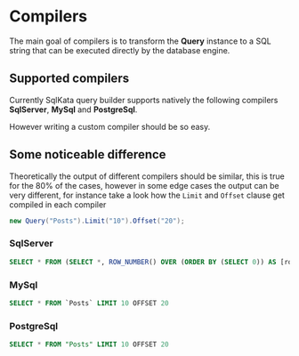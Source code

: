 # Compilers

The main goal of compilers is to transform the **Query** instance to a SQL string that can be executed directly by the database engine.


## Supported compilers
Currently SqlKata query builder supports natively the following compilers **SqlServer**, **MySql** and **PostgreSql**.

However writing a custom compiler should be so easy.

## Some noticeable difference
Theoretically the output of different compilers should be similar, this is true for the 80% of the cases, however in some edge cases the output can be very different, for instance take a look how the `Limit` and `Offset` clause get compiled in each compiler

```cs
new Query("Posts").Limit("10").Offset("20");
```

### SqlServer

```sql
SELECT * FROM (SELECT *, ROW_NUMBER() OVER (ORDER BY (SELECT 0)) AS [row_num] FROM [Posts]) WHERE [row_num] BETWEEN 21 AND 30
```

### MySql

```sql
SELECT * FROM `Posts` LIMIT 10 OFFSET 20
```

### PostgreSql

```sql
SELECT * FROM "Posts" LIMIT 10 OFFSET 20
```

